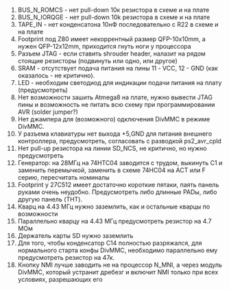 1) BUS_N_ROMCS - нет pull-down 10к резистора в схеме и на плате
2) BUS_N_IORQGE - нет pull-down 10k резистора в схеме и на плате
3) TAPE_IN - нет конденсатона 10нФ последовательно с R22 в схеме и на плате
4) Footprint под Z80 имеет некоррентный размер QFP-10x10mm, а нужен QFP-12x12mm, приходится гнуть ноги у процессора
5) Разъем JTAG - если ставить shrouder header, налазит на рядом стоящие резисторы (подвинуть или одно, или другое)
6) SRAM - отсутствует подача питания на пины 11 - VCC, 12 - GND (как оказалось - не критично).
7) LED - необходим светодиод для индикации подачи питания на плату (предусмотреть)
8) Нет возможности зашить Atmega8 на плате, нужно вывести JTAG пины и возможность не питать всю схему при программировании AVR (solder jumper?)
9) Нет джампера для (возможного) одключения DivMMC в режиме DivMMC.
10) У разъема клавиатуры нет выхода +5,GND для питания внешнего контроллера, предусмотреть, согласовать с разводкой ps2_avr_cpld
11) Нет pull-up резистора на линии SD_NCS, не критично, но нужно предусмотреть
12) Генератор: на 28МГц на 74HTC04 заводится с трудом, выкинуть C1 и заменить перемычкой, заменить в схеме 74HC04 на ACT или F серию, пересчитать номиналы
13) Footprint у 27C512 имеет достаточно короткие пятаки, паять панель руками очень неудобно. Предусмотреть либо длинные PADы, либо другую панель (THT).
14) Кварц на 4.43 МГц нужно заземлить, как и остальные кварцы по возможности
15) Параллельно кварцу на 4.43 МГц предусмотреть резистор на 4.7 МОм
16) Держатель карты SD нужно заземлить
17) Для того, чтобы конденсатор C14 полностью разряжался, для нормального старта конфы DivMMC, необходимо параллельно ему предусмотреть резистор на 47к.
18) Кнопку NMI лучше заводить не на процессор N_MNI, а через модуль DivMMC, который устранит дребезг и включит NMI только при всех условиях, разрешающих его
